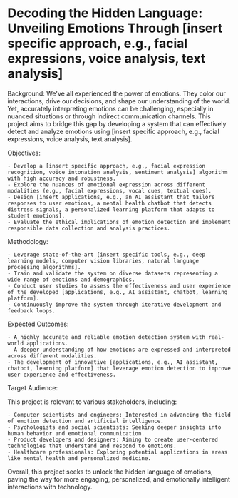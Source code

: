 # Decoding the Hidden Language: Unveiling Emotions Through [insert specific approach, e.g., facial expressions, voice analysis, text analysis]

Background: We've all experienced the power of emotions. They color our interactions, drive our decisions, and shape our understanding of the world. Yet, accurately interpreting emotions can be challenging, especially in nuanced situations or through indirect communication channels. This project aims to bridge this gap by developing a system that can effectively detect and analyze emotions using [insert specific approach, e.g., facial expressions, voice analysis, text analysis].

Objectives:

    - Develop a [insert specific approach, e.g., facial expression recognition, voice intonation analysis, sentiment analysis] algorithm with high accuracy and robustness.
    - Explore the nuances of emotional expression across different modalities (e.g., facial expressions, vocal cues, textual cues).
    - Design [insert applications, e.g., an AI assistant that tailors responses to user emotions, a mental health chatbot that detects distress signals, a personalized learning platform that adapts to student emotions].
    - Evaluate the ethical implications of emotion detection and implement responsible data collection and analysis practices.

Methodology:

    - Leverage state-of-the-art [insert specific tools, e.g., deep learning models, computer vision libraries, natural language processing algorithms].
    - Train and validate the system on diverse datasets representing a wide range of emotions and demographics.
    - Conduct user studies to assess the effectiveness and user experience of the developed [applications, e.g., AI assistant, chatbot, learning platform].
    - Continuously improve the system through iterative development and feedback loops.

Expected Outcomes:

    - A highly accurate and reliable emotion detection system with real-world applications.
    - A deeper understanding of how emotions are expressed and interpreted across different modalities.
    - The development of innovative [applications, e.g., AI assistant, chatbot, learning platform] that leverage emotion detection to improve user experience and effectiveness.

Target Audience:

This project is relevant to various stakeholders, including:

    - Computer scientists and engineers: Interested in advancing the field of emotion detection and artificial intelligence.
    - Psychologists and social scientists: Seeking deeper insights into human behavior and emotional communication.
    - Product developers and designers: Aiming to create user-centered technologies that understand and respond to emotions.
    - Healthcare professionals: Exploring potential applications in areas like mental health and personalized medicine.

Overall, this project seeks to unlock the hidden language of emotions, paving the way for more engaging, personalized, and emotionally intelligent interactions with technology.
